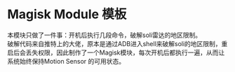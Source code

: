 # Magisk Module 模板

本模块只做了一件事：开机后执行几段命令，破解soli雷达的地区限制。  
破解代码来自推特上的大佬，原本是通过ADB进入shell来破解soli的地区限制，重启后会丢失权限，因此制作了一个Magisk模块，每次开机后都执行一遍，从而让系统始终保持Motion Sensor 的可用状态。

